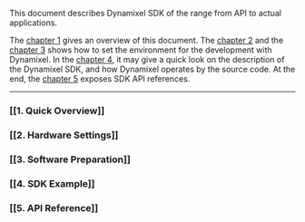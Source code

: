 <!---
![](https://github.com/ROBOTIS-GIT/ROBOTIS-Documents/blob/master/wiki-images/DynamixelSDK/Home/3.png?raw=true)

![](https://github.com/ROBOTIS-GIT/ROBOTIS-Documents/blob/master/wiki-images/DynamixelSDK/Home/1.png)
--->
This document describes Dynamixel SDK of the range from API to actual applications.

The [chapter 1](https://github.com/ROBOTIS-GIT/ROBOTIS-Documents/wiki/1.-Quick-Overview) gives an overview of this document. The [chapter 2](https://github.com/ROBOTIS-GIT/ROBOTIS-Documents/wiki/2.-Hardware-Settings) and the [chapter 3](https://github.com/ROBOTIS-GIT/ROBOTIS-Documents/wiki/3.-Software-Preparation) shows how to set the environment for the development with Dynamixel. In the [chapter 4](https://github.com/ROBOTIS-GIT/ROBOTIS-Documents/wiki/4.-SDK-Example), it may give a quick look on the description of the Dynamixel SDK, and how Dynamixel operates by the source code. At the end, the [chapter 5](https://github.com/ROBOTIS-GIT/ROBOTIS-Documents/wiki/5.-API-Reference) exposes SDK API references.

-----------------------------------------------------------------------------------------

### [[1. Quick Overview]]
### [[2. Hardware Settings]]
### [[3. Software Preparation]]
### [[4. SDK Example]]
### [[5. API Reference]]